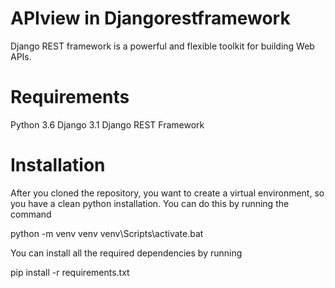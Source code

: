 # APIview in Djangorestframework
Django REST framework is a powerful and flexible toolkit for building Web APIs.

# Requirements
Python 3.6
Django 3.1
Django REST Framework

# Installation

After you cloned the repository, you want to create a virtual environment, so you have a clean python installation. You can do this by running the command

  python -m venv venv
  venv\Scripts\activate.bat

You can install all the required dependencies by running

   pip install -r requirements.txt
